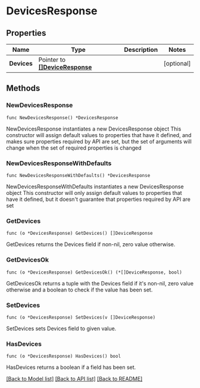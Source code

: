 # DevicesResponse

## Properties

Name | Type | Description | Notes
------------ | ------------- | ------------- | -------------
**Devices** | Pointer to [**[]DeviceResponse**](DeviceResponse.md) |  | [optional] 

## Methods

### NewDevicesResponse

`func NewDevicesResponse() *DevicesResponse`

NewDevicesResponse instantiates a new DevicesResponse object
This constructor will assign default values to properties that have it defined,
and makes sure properties required by API are set, but the set of arguments
will change when the set of required properties is changed

### NewDevicesResponseWithDefaults

`func NewDevicesResponseWithDefaults() *DevicesResponse`

NewDevicesResponseWithDefaults instantiates a new DevicesResponse object
This constructor will only assign default values to properties that have it defined,
but it doesn't guarantee that properties required by API are set

### GetDevices

`func (o *DevicesResponse) GetDevices() []DeviceResponse`

GetDevices returns the Devices field if non-nil, zero value otherwise.

### GetDevicesOk

`func (o *DevicesResponse) GetDevicesOk() (*[]DeviceResponse, bool)`

GetDevicesOk returns a tuple with the Devices field if it's non-nil, zero value otherwise
and a boolean to check if the value has been set.

### SetDevices

`func (o *DevicesResponse) SetDevices(v []DeviceResponse)`

SetDevices sets Devices field to given value.

### HasDevices

`func (o *DevicesResponse) HasDevices() bool`

HasDevices returns a boolean if a field has been set.


[[Back to Model list]](../README.md#documentation-for-models) [[Back to API list]](../README.md#documentation-for-api-endpoints) [[Back to README]](../README.md)


